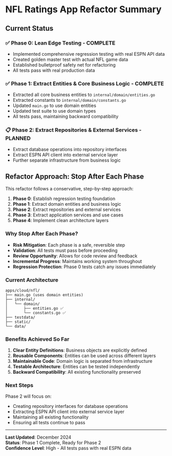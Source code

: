 # NFL Ratings App Refactor Summary

## Current Status

### ✅ Phase 0: Lean Edge Testing - COMPLETE
- Implemented comprehensive regression testing with real ESPN API data
- Created golden master test with actual NFL game data
- Established bulletproof safety net for refactoring
- All tests pass with real production data

### ✅ Phase 1: Extract Entities & Core Business Logic - COMPLETE
- Extracted all core business entities to `internal/domain/entities.go`
- Extracted constants to `internal/domain/constants.go`
- Updated `main.go` to use domain entities
- Updated test suite to use domain types
- All tests pass, maintaining backward compatibility

### 📋 Phase 2: Extract Repositories & External Services - PLANNED
- Extract database operations into repository interfaces
- Extract ESPN API client into external service layer
- Further separate infrastructure from business logic

## Refactor Approach: Stop After Each Phase

This refactor follows a conservative, step-by-step approach:

1. **Phase 0**: Establish regression testing foundation
2. **Phase 1**: Extract domain entities and business logic
3. **Phase 2**: Extract repositories and external services
4. **Phase 3**: Extract application services and use cases
5. **Phase 4**: Implement clean architecture layers

### Why Stop After Each Phase?

- **Risk Mitigation**: Each phase is a safe, reversible step
- **Validation**: All tests must pass before proceeding
- **Review Opportunity**: Allows for code review and feedback
- **Incremental Progress**: Maintains working system throughout
- **Regression Protection**: Phase 0 tests catch any issues immediately

### Current Architecture

```
apps/cloud/nfl/
├── main.go (uses domain entities)
├── internal/
│   └── domain/
│       ├── entities.go ✅
│       └── constants.go ✅
├── testdata/
├── static/
└── data/
```

### Benefits Achieved So Far

1. **Clear Entity Definitions**: Business objects are explicitly defined
2. **Reusable Components**: Entities can be used across different layers
3. **Maintainable Code**: Domain logic is separated from infrastructure
4. **Testable Architecture**: Entities can be tested independently
5. **Backward Compatibility**: All existing functionality preserved

### Next Steps

Phase 2 will focus on:
- Creating repository interfaces for database operations
- Extracting ESPN API client into external service layer
- Maintaining all existing functionality
- Ensuring all tests continue to pass

---

**Last Updated**: December 2024  
**Status**: Phase 1 Complete, Ready for Phase 2  
**Confidence Level**: High - All tests pass with real ESPN data 